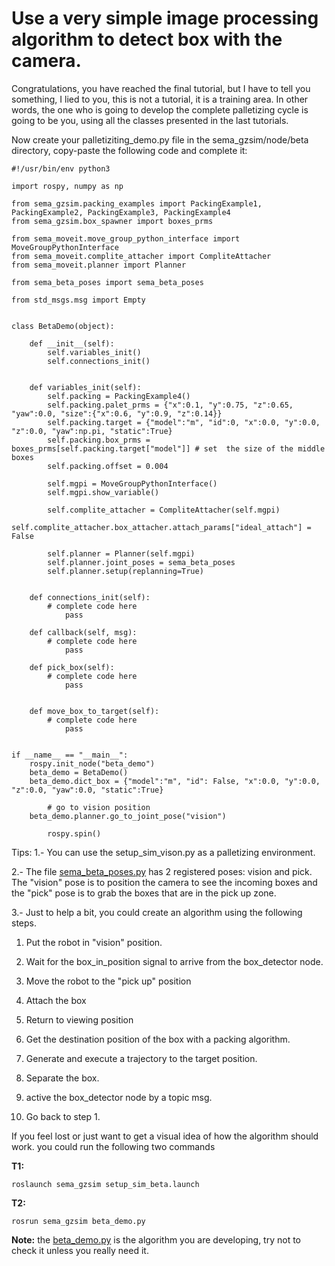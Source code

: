 #  Use a very simple image processing algorithm to detect box with the camera.

Congratulations, you have reached the final tutorial, but I have to tell you something, I lied to you, this is not a tutorial, it is a training area. In other words, the one who is going to develop the complete palletizing cycle is going to be you, using all the classes presented in the last tutorials.

Now create your palletiziting_demo.py file in the sema_gzsim/node/beta directory, copy-paste the following code and complete it:

```
#!/usr/bin/env python3

import rospy, numpy as np

from sema_gzsim.packing_examples import PackingExample1, PackingExample2, PackingExample3, PackingExample4
from sema_gzsim.box_spawner import boxes_prms

from sema_moveit.move_group_python_interface import MoveGroupPythonInterface
from sema_moveit.complite_attacher import CompliteAttacher
from sema_moveit.planner import Planner

from sema_beta_poses import sema_beta_poses

from std_msgs.msg import Empty


class BetaDemo(object):
	
	def __init__(self):
		self.variables_init()
		self.connections_init()
		

	def variables_init(self):
		self.packing = PackingExample4()
		self.packing.palet_prms = {"x":0.1, "y":0.75, "z":0.65, "yaw":0.0, "size":{"x":0.6, "y":0.9, "z":0.14}}
		self.packing.target = {"model":"m", "id":0, "x":0.0, "y":0.0, "z":0.0, "yaw":np.pi, "static":True}
		self.packing.box_prms = boxes_prms[self.packing.target["model"]] # set  the size of the middle boxes
		self.packing.offset = 0.004

		self.mgpi = MoveGroupPythonInterface()
		self.mgpi.show_variable()

		self.complite_attacher = CompliteAttacher(self.mgpi)
		self.complite_attacher.box_attacher.attach_params["ideal_attach"] =  False

		self.planner = Planner(self.mgpi)
		self.planner.joint_poses = sema_beta_poses
		self.planner.setup(replanning=True)
	

	def connections_init(self):
		# complete code here
       		pass

	def callback(self, msg):
		# complete code here
        	pass

	def pick_box(self):
		# complete code here
        	pass


	def move_box_to_target(self):
		# complete code here
        	pass
		

if __name__ == "__main__":
	rospy.init_node("beta_demo")
	beta_demo = BetaDemo()
	beta_demo.dict_box = {"model":"m", "id": False, "x":0.0, "y":0.0, "z":0.0, "yaw":0.0, "static":True}
    
    	# go to vision position
	beta_demo.planner.go_to_joint_pose("vision")
	
    	rospy.spin()
```

Tips:
1.- You can use the setup_sim_vison.py as a palletizing environment.

2.- The file [sema_beta_poses.py]() has 2 registered poses: vision and pick. The "vision" pose is to position the camera to see the incoming boxes and the "pick" pose is to grab the boxes that are in the pick up zone.

3.- Just to help a bit, you could create an algorithm using the following steps.

1. Put the robot in "vision" position.

2. Wait for the box_in_position signal to arrive from the box_detector node.

3. Move the robot to the "pick up" position

4. Attach the box

5. Return to viewing position

6. Get the destination position of the box with a packing algorithm.

7. Generate and execute a trajectory to the target position.

8. Separate the box.

9. active the box_detector node by a topic msg.

10. Go back to step 1.


If you feel lost or just want to get a visual idea of ​​how the algorithm should work.
you could run the following two commands

**T1:**
```
roslaunch sema_gzsim setup_sim_beta.launch
```
**T2:**
```
rosrun sema_gzsim beta_demo.py
```

**Note:** the [beta_demo.py](https://github.com/MonkyDCristian/SEMA_Sim/blob/ROS-focus-develop/sema_ws/src/sema_gzsim/node/beta/beta_demo.py) is the algorithm you are developing, try not to check it unless you really need it.



